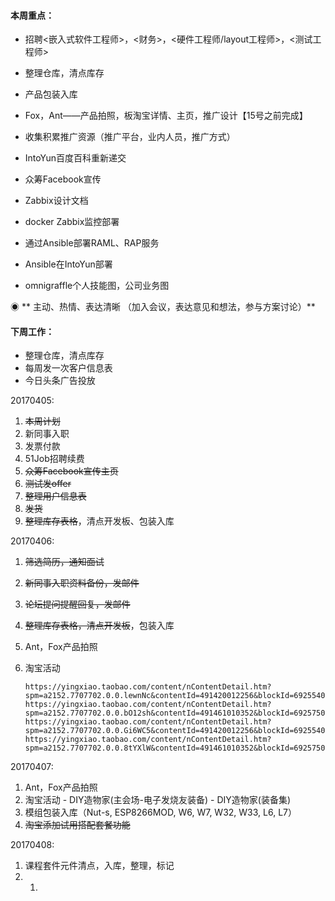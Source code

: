 #### **本周重点：**

* 招聘&lt;嵌入式软件工程师&gt;，&lt;财务&gt;，&lt;硬件工程师/layout工程师&gt;，&lt;测试工程师&gt;

* 整理仓库，清点库存

* 产品包装入库

* Fox，Ant——产品拍照，板淘宝详情、主页，推广设计【15号之前完成】

* 收集积累推广资源（推广平台，业内人员，推广方式）

* IntoYun百度百科重新递交

* 众筹Facebook宣传

* Zabbix设计文档

* docker Zabbix监控部署

* 通过Ansible部署RAML、RAP服务

* Ansible在IntoYun部署

* omnigraffle个人技能图，公司业务图

◉ ** 主动、热情、表达清晰 （加入会议，表达意见和想法，参与方案讨论）**

#### **下周工作：**

* 整理仓库，清点库存
* 每周发一次客户信息表
* 今日头条广告投放

20170405:

1. ~~本周计划~~
2. 新同事入职
3. 发票付款
4. 51Job招聘续费
5. ~~众筹Facebook宣传主页~~
6. ~~测试发offer~~
7. ~~整理用户信息表~~
8. ~~发货~~
9. ~~整理库存表格~~，清点开发板、包装入库

20170406:

1. ~~筛选简历，通知面试~~
2. ~~新同事入职资料备份，发邮件~~
3. ~~论坛提问提醒回复，发邮件~~
4. ~~整理库存表格，清点开发板~~，包装入库
5. Ant，Fox产品拍照
6. 淘宝活动

   ```
   https://yingxiao.taobao.com/content/nContentDetail.htm?spm=a2152.7707702.0.0.lewnNc&contentId=491420012256&blockId=692554052256&type=
   https://yingxiao.taobao.com/content/nContentDetail.htm?spm=a2152.7707702.0.0.bO12sh&contentId=491461010352&blockId=692575070352&type
   https://yingxiao.taobao.com/content/nContentDetail.htm?spm=a2152.7707702.0.0.Gi6WC5&contentId=491420012256&blockId=692554052256&type=
   https://yingxiao.taobao.com/content/nContentDetail.htm?spm=a2152.7707702.0.0.8tYXlW&contentId=491461010352&blockId=692575070352&type=
   ```

20170407:

1. Ant，Fox产品拍照
2. 淘宝活动 - DIY造物家\(主会场-电子发烧友装备\) - DIY造物家\(装备集\)
3. 模组包装入库（Nut-s, ESP8266MOD, W6, W7, W32, W33, L6, L7）
4. ~~淘宝添加试用搭配套餐功能~~

20170408:

1. 课程套件元件清点，入库，整理，标记
2. 1. 



